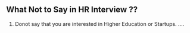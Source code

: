 What Not to Say in HR Interview ??
----------------------------------------
1) Donot say that you are interested in Higher Education or Startups.
....

